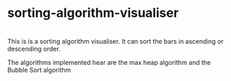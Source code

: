 # sorting-algorithm-visualiser

#
This is is a sorting algorithm visualiser.
 It can sort the bars in ascending or descending order.


 The algorithms implemented hear are the max heap algorithm and the Bubble Sort algorithm
